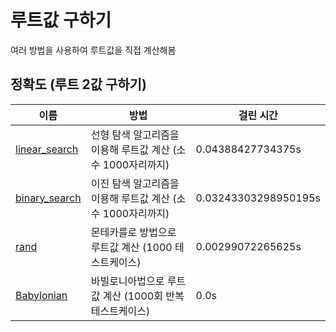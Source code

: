 # 루트값 구하기

여러 방법을 사용하여 루트값을 직접 계산해봄

## 정확도 (루트 2값 구하기)

| 이름                                | 방법                                                        | 걸린 시간            |
| ----------------------------------- | ----------------------------------------------------------- | -------------------- |
| [linear_search](./linear_search.py) | 선형 탐색 알고리즘을 이용해 루트값 계산 (소수 1000자리까지) | 0.04388427734375s    |
| [binary_search](./binary_search.py) | 이진 탐색 알고리즘을 이용해 루트값 계산 (소수 1000자리까지) | 0.03243303298950195s |
| [rand](./rand.py)                   | 몬테카를로 방법으로 루트값 계산 (1000 테스트케이스)         | 0.00299072265625s    |
| [Babylonian](./babylonian.py)       | 바빌로니아법으로 루트값 계산 (1000회 반복 테스트케이스)     | 0.0s                 |
